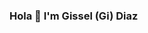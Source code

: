 ### Hola 👋 I'm Gissel (Gi) Diaz

<!--
**YoshiTunaiga/yoshitunaiga** is a ✨ _special_ ✨ repository because its `README.md` (this file) appears on your GitHub profile.

Here are some ideas to get you started:

- 💻 I’m currently working on JS Algorithms and Data Structures...
-    Pronouns: She/ He/ They
- 👯 I’m looking to collaborate on ...
- 🤔 I’m looking for help with ...
- 💬 Ask me about ...
- 📫 How to reach me: ...
- 🏳️‍🌈 LGBTQIA+ Advocate
-->
